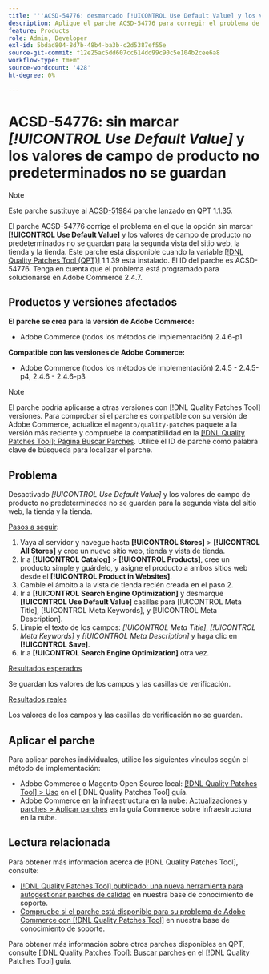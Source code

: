 ```yaml
---
title: '''ACSD-54776: desmarcado [!UICONTROL Use Default Value] y los valores de campo de producto no predeterminados no se guardan para el segundo sitio web, tienda y vista de tienda"'
description: Aplique el parche ACSD-54776 para corregir el problema de Adobe Commerce donde la opción no está marcada [!UICONTROL Use Default Value] y los valores de campo de producto no predeterminados no se guardan para la segunda vista del sitio web, la tienda y la tienda.
feature: Products
role: Admin, Developer
exl-id: 5bdad804-8d7b-48b4-ba3b-c2d5387ef55e
source-git-commit: f12e25ac5dd607cc614dd99c90c5e104b2cee6a8
workflow-type: tm+mt
source-wordcount: '428'
ht-degree: 0%

---
```


# ACSD-54776: sin marcar *[!UICONTROL Use Default Value]* y los valores de campo de producto no predeterminados no se guardan

>[!NOTE]
>
>Este parche sustituye al [ACSD-51984](/help/support-tools/patches-available-in-qpt-tool/v1-1-35/acsd-51984-unchecked-used-default-value-and-non-default-product-field-values-are-not-saved.md) parche lanzado en QPT 1.1.35.

El parche ACSD-54776 corrige el problema en el que la opción sin marcar **[!UICONTROL Use Default Value]** y los valores de campo de producto no predeterminados no se guardan para la segunda vista del sitio web, la tienda y la tienda. Este parche está disponible cuando la variable [[!DNL Quality Patches Tool (QPT)]](/help/announcements/adobe-commerce-announcements/magento-quality-patches-released-new-tool-to-self-serve-quality-patches.md) 1.1.39 está instalado. El ID del parche es ACSD-54776. Tenga en cuenta que el problema está programado para solucionarse en Adobe Commerce 2.4.7.

## Productos y versiones afectados

**El parche se crea para la versión de Adobe Commerce:**

* Adobe Commerce (todos los métodos de implementación) 2.4.6-p1

**Compatible con las versiones de Adobe Commerce:**

* Adobe Commerce (todos los métodos de implementación) 2.4.5 - 2.4.5-p4, 2.4.6 - 2.4.6-p3

>[!NOTE]
>
>El parche podría aplicarse a otras versiones con [!DNL Quality Patches Tool] versiones. Para comprobar si el parche es compatible con su versión de Adobe Commerce, actualice el `magento/quality-patches` paquete a la versión más reciente y compruebe la compatibilidad en la [[!DNL Quality Patches Tool]: Página Buscar Parches](https://experienceleague.adobe.com/tools/commerce-quality-patches/index.html). Utilice el ID de parche como palabra clave de búsqueda para localizar el parche.

## Problema

Desactivado *[!UICONTROL Use Default Value]* y los valores de campo de producto no predeterminados no se guardan para la segunda vista del sitio web, la tienda y la tienda.

<u>Pasos a seguir</u>:

1. Vaya al servidor y navegue hasta **[!UICONTROL Stores]** > **[!UICONTROL All Stores]** y cree un nuevo sitio web, tienda y vista de tienda.
1. Ir a **[!UICONTROL Catalog]** > **[!UICONTROL Products]**, cree un producto simple y guárdelo, y asigne el producto a ambos sitios web desde el **[!UICONTROL Product in Websites]**.
1. Cambie el ámbito a la vista de tienda recién creada en el paso 2.
1. Ir a **[!UICONTROL Search Engine Optimization]** y desmarque **[!UICONTROL Use Default Value]** casillas para [!UICONTROL Meta Title], [!UICONTROL Meta Keywords], y [!UICONTROL Meta Description].
1. Limpie el texto de los campos: *[!UICONTROL Meta Title]*, *[!UICONTROL Meta Keywords]* y *[!UICONTROL Meta Description]* y haga clic en **[!UICONTROL Save]**.
1. Ir a **[!UICONTROL Search Engine Optimization]** otra vez.

<u>Resultados esperados</u>

Se guardan los valores de los campos y las casillas de verificación.

<u>Resultados reales</u>

Los valores de los campos y las casillas de verificación no se guardan.

## Aplicar el parche

Para aplicar parches individuales, utilice los siguientes vínculos según el método de implementación:

* Adobe Commerce o Magento Open Source local: [[!DNL Quality Patches Tool] > Uso](<https://experienceleague.adobe.com/docs/commerce-operations/tools/quality-patches-tool/usage.html>) en el [!DNL Quality Patches Tool] guía.
* Adobe Commerce en la infraestructura en la nube: [Actualizaciones y parches > Aplicar parches](https://experienceleague.adobe.com/docs/commerce-cloud-service/user-guide/develop/upgrade/apply-patches.html) en la guía Commerce sobre infraestructura en la nube.

## Lectura relacionada

Para obtener más información acerca de [!DNL Quality Patches Tool], consulte:

* [[!DNL Quality Patches Tool] publicado: una nueva herramienta para autogestionar parches de calidad](/help/announcements/adobe-commerce-announcements/magento-quality-patches-released-new-tool-to-self-serve-quality-patches.md) en nuestra base de conocimiento de soporte.
* [Compruebe si el parche está disponible para su problema de Adobe Commerce con [!DNL Quality Patches Tool]](/help/support-tools/patches-available-in-qpt-tool/check-patch-for-magento-issue-with-magento-quality-patches.md) en nuestra base de conocimiento de soporte.

Para obtener más información sobre otros parches disponibles en QPT, consulte [[!DNL Quality Patches Tool]: Buscar parches](<https://experienceleague.adobe.com/tools/commerce-quality-patches/index.html>) en el [!DNL Quality Patches Tool] guía.
